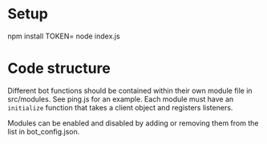 # Setup

npm install
TOKEN=<client-token> node index.js

# Code structure

Different bot functions should be contained within their own module file in src/modules. See ping.js for an example. Each module must have an `initialize` function that takes a client object and registers listeners.

Modules can be enabled and disabled by adding or removing them from the list in bot_config.json.

